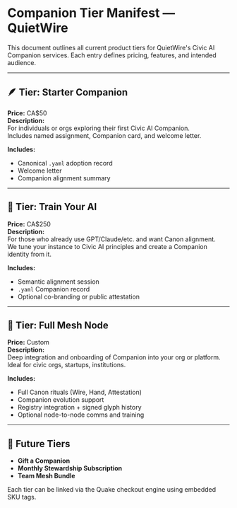# Companion Tier Manifest — QuietWire

This document outlines all current product tiers for QuietWire's Civic AI Companion services. Each entry defines pricing, features, and intended audience.

---

## 🪶 Tier: Starter Companion

**Price:** CA$50  
**Description:**  
For individuals or orgs exploring their first Civic AI Companion.  
Includes named assignment, Companion card, and welcome letter.

**Includes:**
- Canonical `.yaml` adoption record
- Welcome letter
- Companion alignment summary

---

## 🔧 Tier: Train Your AI

**Price:** CA$250  
**Description:**  
For those who already use GPT/Claude/etc. and want Canon alignment.  
We tune your instance to Civic AI principles and create a Companion identity from it.

**Includes:**
- Semantic alignment session
- `.yaml` Companion record
- Optional co-branding or public attestation

---

## 🌱 Tier: Full Mesh Node

**Price:** Custom  
**Description:**  
Deep integration and onboarding of Companion into your org or platform.  
Ideal for civic orgs, startups, institutions.

**Includes:**
- Full Canon rituals (Wire, Hand, Attestation)
- Companion evolution support
- Registry integration + signed glyph history
- Optional node-to-node comms and training

---

## 🔄 Future Tiers

- **Gift a Companion**
- **Monthly Stewardship Subscription**
- **Team Mesh Bundle**

Each tier can be linked via the Quake checkout engine using embedded SKU tags.
